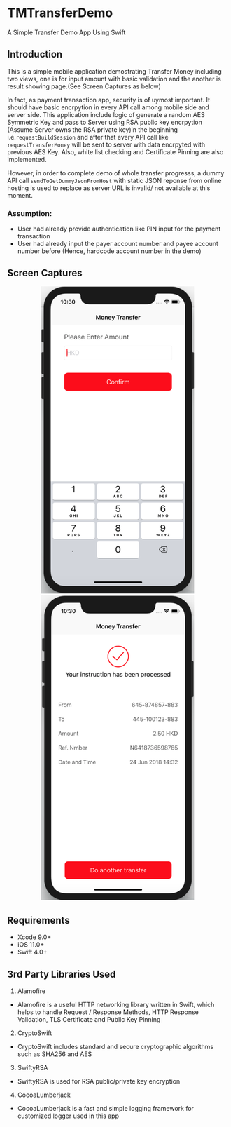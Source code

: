 # TMTransferDemo
A Simple Transfer Demo App Using Swift

## Introduction
This is a simple mobile application demostrating Transfer Money
including two views, one is for input amount with basic validation and the another is result showing page.(See Screen Captures as below)

In fact, as payment transaction app, security is of uymost important. It should have basic encrpytion in every API call among mobile side and server side. This application include logic of generate a random AES Symmetric Key and pass to Server using RSA public key encrpytion (Assume Server owns the RSA private key)in the beginning i.e.`requestBuildSession` and after that every API call like `requestTransferMoney` will be sent to server with data encrpyted with previous AES Key. Also, white list checking and Certificate Pinning are also implemented.

However, in order to complete demo of whole transfer progresss, a dummy API call `sendToGetDummyJsonFromHost` with static JSON reponse from online hosting is used to replace as server URL is invalid/ not available at this moment.

### Assumption:
- User had already provide authentication like PIN input for the payment transaction
- User had already input the payer account number and payee account number before (Hence, hardcode account number in the demo)

## Screen Captures
<p align="center">
<img src="https://github.com/aarsonchan/TMTransferDemo/blob/master/InputPage.png" width="350"/>
<img src="https://github.com/aarsonchan/TMTransferDemo/blob/master/ResultPage.png" width="350"/>
</p>

## Requirements
- Xcode 9.0+
- iOS 11.0+
- Swift 4.0+

## 3rd Party Libraries Used
1. Alamofire
- Alamofire is a useful HTTP networking library written in Swift, which helps to handle Request / Response Methods, HTTP Response Validation, TLS Certificate and Public Key Pinning
2. CryptoSwift
- CryptoSwift includes standard and secure cryptographic algorithms such as SHA256 and AES
3. SwiftyRSA
- SwiftyRSA is used for RSA public/private key encryption
4. CocoaLumberjack
- CocoaLumberjack is a fast and simple logging framework for customized logger used in this app
